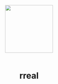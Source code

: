 <p align="center">
    <img src="https://pngimg.com/uploads/trollface/trollface_PNG15.png" style="width:158px; padding: 20px;"></img>
    <p align="center">
    </p>
</p>
<h1 align ="center">rreal</h1>
